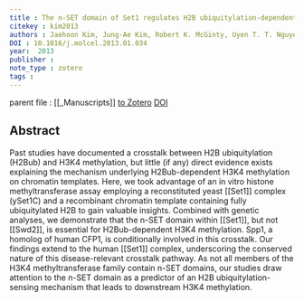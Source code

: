 ```yaml
---
title : The n-SET domain of Set1 regulates H2B ubiquitylation-dependent H3K4 methylation
citekey : kim2013
authors : Jaehoon Kim, Jung-Ae Kim, Robert K. McGinty, Uyen T. T. Nguyen, Tom W. Muir, C. David Allis, Robert G. Roeder
DOI : 10.1016/j.molcel.2013.01.034
year:  2013
publisher : 
note_type : zotero
tags : 
---
```

parent file : [[_Manuscripts]]
[to Zotero](zotero://select/items/@kim2013) [DOI](https://doi.org/10.1016/j.molcel.2013.01.034)

Abstract
---
Past studies have documented a crosstalk between H2B ubiquitylation (H2Bub) and H3K4 methylation, but little (if any) direct evidence exists explaining the mechanism underlying H2Bub-dependent H3K4 methylation on chromatin templates. Here, we took advantage of an in vitro histone methyltransferase assay employing a reconstituted yeast [[Set1]] complex (ySet1C) and a recombinant chromatin template containing fully ubiquitylated H2B to gain valuable insights. Combined with genetic analyses, we demonstrate that the n-SET domain within [[Set1]], but not [[Swd2]], is essential for H2Bub-dependent H3K4 methylation. Spp1, a homolog of human CFP1, is conditionally involved in this crosstalk. Our findings extend to the human [[Set1]] complex, underscoring the conserved nature of this disease-relevant crosstalk pathway. As not all members of the H3K4 methyltransferase family contain n-SET domains, our studies draw attention to the n-SET domain as a predictor of an H2B ubiquitylation-sensing mechanism that leads to downstream H3K4 methylation.
